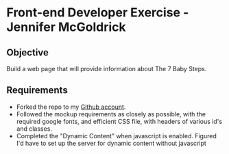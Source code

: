 Front-end Developer Exercise - Jennifer McGoldrick
==================================================

Objective
---------

Build a web page that will provide information about The 7 Baby Steps.

Requirements
------------
* Forked the repo to my [Github account](https://github.com/jsmit032/front-end-developer-exercise "github account").
* Followed the mockup requirements as closely as possible, with the required google fonts, and efficient CSS file, with headers of various id's and classes.
* Completed the "Dynamic Content" when javascript is enabled. Figured I'd have to set up the server for dynamic content without javascript
